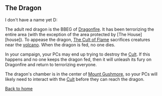 ## The Dragon

I don't have a name yet D:

The adult red dragon is the BBEG of [Dragonfire][home]. It has been terrorizing the entire area (with the exception of the area protected by [The House][house]). To appease the dragon, [The Cult of Flame][cult] sacrifices creatures near the [volcano][volcano]. When the dragon is fed, no one dies.

In your campaign, your PCs may end up trying to destroy the [Cult][cult]. If this happens and no one keeps the dragon fed, then it will unleash its fury on Dragonfire and return to terrorizing everyone.

The dragon's chamber is in the center of [Mount Gushmore][volcano], so your PCs will likely need to interact with the [Cult][cult] before they can reach the dragon.

[Back to home][home]

[volcano]: /Dragonfire/places/volcano/index.md
[cult]: /Dragonfire/groups/cult/index.md
[maze]: /Dragonfire/places/volcano/maze.md
[home]: /Dragonfire

